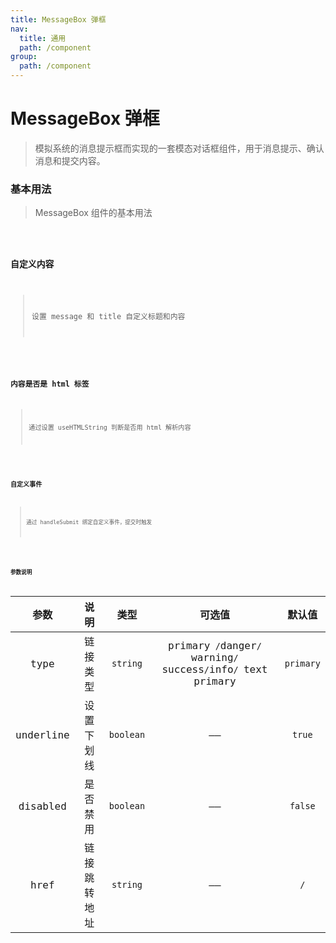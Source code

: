 ```yaml
---
title: MessageBox 弹框
nav:
  title: 通用
  path: /component
group:
  path: /component
---
```


# MessageBox 弹框

> 模拟系统的消息提示框而实现的一套模态对话框组件，用于消息提示、确认消息和提交内容。

### 基本用法

> MessageBox 组件的基本用法

<code src="./demo/index1.tsx" />

### 自定义内容

> 设置 message 和 title 自定义标题和内容

<code src="./demo/index2.tsx" />

### 内容是否是 html 标签

> 通过设置 useHTMLString 判断是否用 html 解析内容

<code src="./demo/index3.tsx" />

### 自定义事件

> 通过 handleSubmit 绑定自定义事件，提交时触发

<code src="./demo/index4.tsx" />

### 参数说明

| 参数 | 说明 | 类型 | 可选值 | 默认值 |
| :-: | :-: | :-: | :-: | :-: |
| type | 链接类型 | `string` | primary` /`danger`/ `warning`/ `success`/`info`/ `text primary | `primary` |
| underline | 设置下划线 | `boolean` | —— | `true` |
| disabled | 是否禁用 | `boolean` | —— | `false` |
| href | 链接跳转地址 | `string` | —— | `/` |
